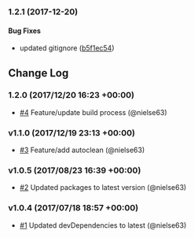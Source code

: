 <a name="1.2.1"></a>
### 1.2.1 (2017-12-20)


#### Bug Fixes

* updated gitignore ([b5f1ec54](https://github.com/nielse63/expand-hex-code/commit/b5f1ec54))


## Change Log

### 1.2.0 (2017/12/20 16:23 +00:00)
- [#4](https://github.com/nielse63/expand-hex-code/pull/4) Feature/update build process (@nielse63)

### v1.1.0 (2017/12/19 23:13 +00:00)
- [#3](https://github.com/nielse63/expand-hex-code/pull/3) Feature/add autoclean (@nielse63)

### v1.0.5 (2017/08/23 16:39 +00:00)
- [#2](https://github.com/nielse63/expand-hex-code/pull/2) Updated packages to latest version (@nielse63)

### v1.0.4 (2017/07/18 18:57 +00:00)
- [#1](https://github.com/nielse63/expand-hex-code/pull/1) Updated devDependencies to latest (@nielse63)